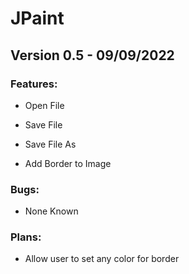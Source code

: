 # JPaint

## Version 0.5 - 09/09/2022

### Features:

-  Open File
  
-  Save File
  
-  Save File As
  
-  Add Border to Image
  
  
### Bugs:

-  None Known
  
  
### Plans:

-  Allow user to set any color for border
